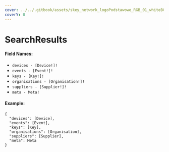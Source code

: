 ```yaml
---
cover: ../../.gitbook/assets/skey_network_logoPodstawowe_RGB_01_whiteBG.png
coverY: 0
---
```


# SearchResults

#### Field Names:

* `devices - [Device!]!`
* `events - [Event!]!`
* `keys - [Key!]!`
* `organisations - [Organisation!]!`
* `suppliers - [Supplier!]!`
* `meta - Meta!`

#### Example:

```
{
  "devices": [Device],
  "events": [Event],
  "keys": [Key],
  "organisations": [Organisation],
  "suppliers": [Supplier],
  "meta": Meta
}
```
